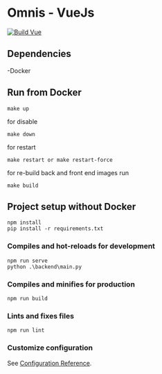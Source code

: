# Omnis - VueJs
[![Build Vue](https://github.com/HenryckeBSchenberk/Omnis/actions/workflows/vue_builder.yml/badge.svg?branch=develop&event=push)](https://github.com/HenryckeBSchenberk/Omnis/actions/workflows/vue_builder.yml)

## Dependencies
-Docker

## Run from Docker
```
make up
```
for disable
```
make down
```
for restart
```
make restart or make restart-force
```
for re-build back and front end images run
```
make build 
```

## Project setup without Docker
```
npm install
pip install -r requirements.txt
```

### Compiles and hot-reloads for development
```
npm run serve
python .\backend\main.py
```

### Compiles and minifies for production
```
npm run build
```

### Lints and fixes files
```
npm run lint
```

### Customize configuration
See [Configuration Reference](https://cli.vuejs.org/config/).
